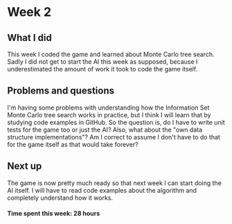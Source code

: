 # Week 2

## What I did

This week I coded the game and learned about Monte Carlo tree search. Sadly I did not get to start the AI this week as supposed, because I underestimated the amount of work it took to code the game itself.

## Problems and questions

I'm having some problems with understanding how the Information Set Monte Carlo tree search works in practice, but I think I will learn that by studying code examples in GitHub. So the question is, do I have to write unit tests for the game too or just the AI? Also, what about the "own data structure implementations"? Am I correct to assume I don't have to do that for the game itself as that would take forever?

## Next up

The game is now pretty much ready so that next week I can start doing the AI itself. I will have to read code examples about the algorithm and completely understand how it works.

#### Time spent this week: 28 hours